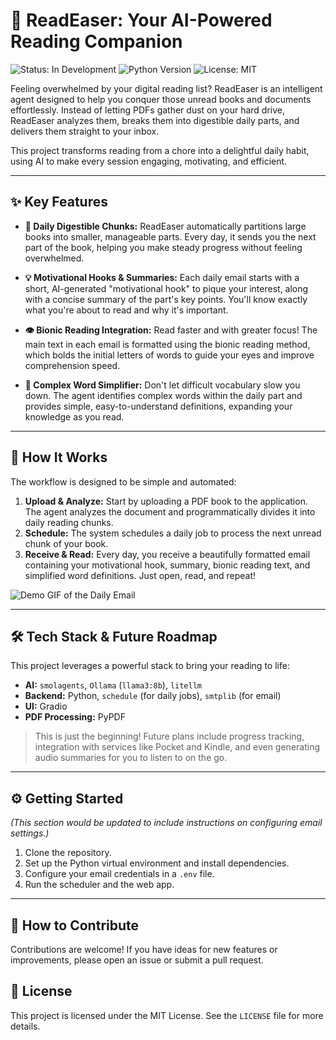 # 📖 ReadEaser: Your AI-Powered Reading Companion

![Status: In Development](https://img.shields.io/badge/status-in_development-blue)
![Python Version](https://img.shields.io/badge/python-3.9+-blue.svg)
![License: MIT](https://img.shields.io/badge/License-MIT-green.svg)

Feeling overwhelmed by your digital reading list? ReadEaser is an intelligent agent designed to help you conquer those unread books and documents effortlessly. Instead of letting PDFs gather dust on your hard drive, ReadEaser analyzes them, breaks them into digestible daily parts, and delivers them straight to your inbox.

This project transforms reading from a chore into a delightful daily habit, using AI to make every session engaging, motivating, and efficient.

---

## ✨ Key Features

* **🚀 Daily Digestible Chunks:** ReadEaser automatically partitions large books into smaller, manageable parts. Every day, it sends you the next part of the book, helping you make steady progress without feeling overwhelmed.

* **💡 Motivational Hooks & Summaries:** Each daily email starts with a short, AI-generated "motivational hook" to pique your interest, along with a concise summary of the part's key points. You'll know exactly what you're about to read and why it's important.

* **👁️ Bionic Reading Integration:** Read faster and with greater focus! The main text in each email is formatted using the bionic reading method, which bolds the initial letters of words to guide your eyes and improve comprehension speed.

* **🧠 Complex Word Simplifier:** Don't let difficult vocabulary slow you down. The agent identifies complex words within the daily part and provides simple, easy-to-understand definitions, expanding your knowledge as you read.

---

## 🔧 How It Works

The workflow is designed to be simple and automated:

1.  **Upload & Analyze:** Start by uploading a PDF book to the application. The agent analyzes the document and programmatically divides it into daily reading chunks.
2.  **Schedule:** The system schedules a daily job to process the next unread chunk of your book.
3.  **Receive & Read:** Every day, you receive a beautifully formatted email containing your motivational hook, summary, bionic reading text, and simplified word definitions. Just open, read, and repeat!

![Demo GIF of the Daily Email](https://i.imgur.com/your-email-demo.gif)

---

## 🛠️ Tech Stack & Future Roadmap

This project leverages a powerful stack to bring your reading to life:

* **AI:** `smolagents`, `Ollama` (`llama3:8b`), `litellm`
* **Backend:** Python, `schedule` (for daily jobs), `smtplib` (for email)
* **UI:** Gradio
* **PDF Processing:** PyPDF

> This is just the beginning! Future plans include progress tracking, integration with services like Pocket and Kindle, and even generating audio summaries for you to listen to on the go.

---

## ⚙️ Getting Started

*(This section would be updated to include instructions on configuring email settings.)*

1.  Clone the repository.
2.  Set up the Python virtual environment and install dependencies.
3.  Configure your email credentials in a `.env` file.
4.  Run the scheduler and the web app.

---

## 🤝 How to Contribute

Contributions are welcome! If you have ideas for new features or improvements, please open an issue or submit a pull request.

## 📄 License

This project is licensed under the MIT License. See the `LICENSE` file for more details.
